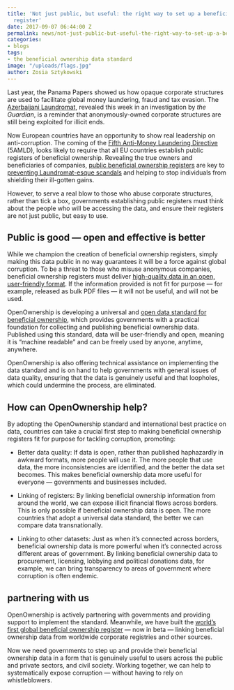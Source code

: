 ```yaml
---
title: 'Not just public, but useful: the right way to set up a beneficial ownership
  register'
date: 2017-09-07 06:44:00 Z
permalink: news/not-just-public-but-useful-the-right-way-to-set-up-a-beneficial-ownership-register/
categories:
- blogs
tags:
- the beneficial ownership data standard
image: "/uploads/flags.jpg"
author: Zosia Sztykowski
---
```


Last year, the Panama Papers showed us how opaque corporate structures are used to facilitate global money laundering, fraud and tax evasion. The [Azerbaijani Laundromat](https://www.theguardian.com/world/2017/sep/04/uk-at-centre-of-secret-3bn-azerbaijani-money-laundering-and-lobbying-scheme), revealed this week in an investigation by *the Guardian*, is a reminder that anonymously-owned corporate structures are still being exploited for illicit ends.

Now European countries have an opportunity to show real leadership on anti-corruption. The coming of the [Fifth Anti-Money Laundering Directive](https://www.int-comp.com/ict-views/posts/2017/04/10/five-key-points-of-the-upcoming-fifth-anti-money-laundering-directive-(5amld)/) (5AMLD), looks likely to require that all EU countries establish public registers of beneficial ownership. Revealing the true owners and beneficiaries of companies, [public beneficial ownership registers](https://openownership.org/uploads/The%20case%20for%20public%20beneficial%20ownership.pdf) are key to [preventing Laundromat-esque scandals](https://transparency.eu/how-can-the-eu-stop-another-azerbaijani-laundromat-scheme/) and helping to stop individuals from shielding their ill-gotten gains.

However, to serve a real blow to those who abuse corporate structures, rather than tick a box, governments establishing public registers must think about the people who will be accessing the data, and ensure their registers are not just public, but easy to use.

## Public is good — open and effective is better

While we champion the creation of beneficial ownership registers, simply making this data public in no way guarantees it will be a force against global corruption. To be a threat to those who misuse anonymous companies, beneficial ownership registers must deliver [high-quality data in an open, user-friendly format](https://openownership.org/uploads/Briefing%20on%20beneficial%20ownership%20as%20open%20data.pdf). If the information provided is not fit for purpose — for example, released as bulk PDF files — it will not be useful, and will not be used.

OpenOwnership is developing a universal and [open data standard for beneficial ownership](https://openownership.org/news/the-beneficial-ownership-data-standard-is-now-in-beta/), which provides governments with a practical foundation for collecting and publishing beneficial ownership data. Published using this standard, data will be user-friendly and open, meaning it is “machine readable” and can be freely used by anyone, anytime, anywhere.

OpenOwnership is also offering technical assistance on implementing the data standard and is on hand to help governments with general issues of data quality, ensuring that the data is genuinely useful and that loopholes, which could undermine the process, are eliminated.

## How can OpenOwnership help?

By adopting the OpenOwnership standard and international best practice on data, countries can take a crucial first step to making beneficial ownership registers fit for purpose for tackling corruption, promoting:

* Better data quality: If data is open, rather than published haphazardly in awkward formats, more people will use it. The more people that use data, the more inconsistencies are identified, and the better the data set becomes. This makes beneficial ownership data more useful for everyone — governments and businesses included.

* Linking of registers: By linking beneficial ownership information from around the world, we can expose illicit financial flows across borders. This is only possible if beneficial ownership data is open. The more countries that adopt a universal data standard, the better we can compare data transnationally.

* Linking to other datasets: Just as when it’s connected across borders, beneficial ownership data is more powerful when it’s connected across different areas of government. By linking beneficial ownership data to procurement, licensing, lobbying and political donations data, for example, we can bring transparency to areas of government where corruption is often endemic.

## partnering with us

OpenOwnership is actively partnering with governments and providing support to implement the standard. Meanwhile, we have built the [world’s first global beneficial ownership register](https://register.openownership.org/) — now in beta — linking beneficial ownership data from worldwide corporate registries and other sources.

Now we need governments to step up and provide their beneficial ownership data in a form that is genuinely useful to users across the public and private sectors, and civil society. Working together, we can help to systematically expose corruption — without having to rely on whistleblowers.
